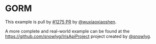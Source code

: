 # GORM

This example is pull by [#1275 PR](https://github.com/radiantrfid/iris/pull/1275) by [@wuxiaoxiaoshen](https://github.com/wuxiaoxiaoshen).

A more complete and real-world example can be found at the <https://github.com/snowlyg/IrisApiProject> project created by [@snowlyg](https://github.com/snowlyg).
